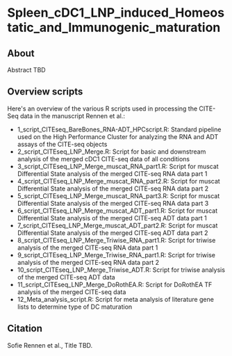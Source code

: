 # Spleen_cDC1_LNP_induced_Homeostatic_and_Immunogenic_maturation

## About

Abstract TBD


## Overview scripts

Here's an overview of the various R scripts used in processing the CITE-Seq data in the manuscript Rennen et al.:
- 1_script_CITEseq_BareBones_RNA-ADT_HPCscript.R: Standard pipeline used on the High Performance Cluster for analyzing the RNA and ADT assays of the CITE-seq objects
- 2_script_CITEseq_LNP_Merge.R: Script for basic and downstream analysis of the merged cDC1 CITE-seq data of all conditions
- 3_script_CITEseq_LNP_Merge_muscat_RNA_part1.R: Script for muscat Differential State analysis of the merged CITE-seq RNA data part 1
- 4_script_CITEseq_LNP_Merge_muscat_RNA_part2.R: Script for muscat Differential State analysis of the merged CITE-seq RNA data part 2
- 5_script_CITEseq_LNP_Merge_muscat_RNA_part3.R: Script for muscat Differential State analysis of the merged CITE-seq RNA data part 3
- 6_script_CITEseq_LNP_Merge_muscat_ADT_part1.R: Script for muscat Differential State analysis of the merged CITE-seq ADT data part 1
- 7_script_CITEseq_LNP_Merge_muscat_ADT_part2.R: Script for muscat Differential State analysis of the merged CITE-seq ADT data part 2
- 8_script_CITEseq_LNP_Merge_Triwise_RNA_part1.R: Script for triwise analysis of the merged CITE-seq RNA data part 1
- 9_script_CITEseq_LNP_Merge_Triwise_RNA_part1.R: Script for triwise analysis of the merged CITE-seq RNA data part 2
- 10_script_CITEseq_LNP_Merge_Triwise_ADT.R: Script for triwise analysis of the merged CITE-seq ADT data
- 11_script_CITEseq_LNP_Merge_DoRothEA.R: Script for DoRothEA TF analysis of the merged CITE-seq data
- 12_Meta_analysis_script.R: Script for meta analysis of literature gene lists to determine type of DC maturation

## Citation

Sofie Rennen et al., Title TBD.
